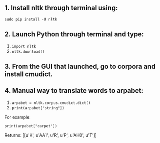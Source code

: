 
## 1. Install nltk through terminal using:
`sudo pip install -U nltk`

## 2. Launch Python through terminal and type:
1. `import nltk` 
2. `nltk.download()` 

## 3. From the GUI that launched, go to corpora and install cmudict. 

## 4. Manual way to translate words to arpabet:
1. `arpabet = nltk.corpus.cmudict.dict()`
2. `print(arpabet["string"])`

For example:

`print(arpabet["carpet"])`

Returns: [[u'K', u'AA1', u'R', u'P', u'AH0', u'T']]
